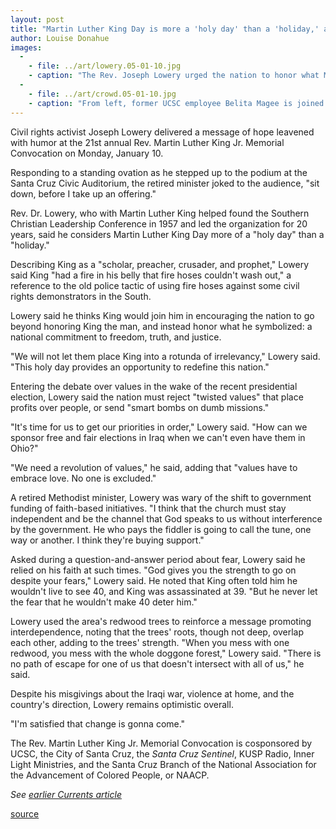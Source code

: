 ```yaml
---
layout: post
title: "Martin Luther King Day is more a 'holy day' than a 'holiday,' activist Joseph Lowery tells crowd"
author: Louise Donahue
images:
  -
    - file: ../art/lowery.05-01-10.jpg
    - caption: "The Rev. Joseph Lowery urged the nation to honor what Martin Luther King stood for. Photos: Don Harris, UCSC Photo Services"
  -
    - file: ../art/crowd.05-01-10.jpg
    - caption: "From left, former UCSC employee Belita Magee is joined by Duane Garner, senior mail processor, and Denise Gray, Dining Services food service manager, at the Santa Cruz Civic Auditorium event."
---
```


Civil rights activist Joseph Lowery delivered a message of hope leavened with humor at the 21st annual Rev. Martin Luther King Jr. Memorial Convocation on Monday, January 10.

Responding to a standing ovation as he stepped up to the podium at the Santa Cruz Civic Auditorium, the retired minister joked to the audience, "sit down, before I take up an offering."   

Rev. Dr. Lowery, who with Martin Luther King helped found the Southern Christian Leadership Conference in 1957 and led the organization for 20 years, said he considers Martin Luther King Day more of a "holy day" than a "holiday."  

Describing King as a "scholar, preacher, crusader, and prophet," Lowery said King "had a fire in his belly that fire hoses couldn't wash out," a reference to the old police tactic of using fire hoses against some civil rights demonstrators in the South.   

Lowery said he thinks King would join him in encouraging the nation to go beyond honoring King the man, and instead honor what he symbolized: a national commitment to freedom, truth, and justice.   

"We will not let them place King into a rotunda of irrelevancy," Lowery said. "This holy day provides an opportunity to redefine this nation."  

Entering the debate over values in the wake of the recent presidential election, Lowery said the nation must reject "twisted values" that place profits over people, or send "smart bombs on dumb missions."   

"It's time for us to get our priorities in order," Lowery said. "How can we sponsor free and fair elections in Iraq when we can't even have them in Ohio?"  

"We need a revolution of values," he said, adding that "values have to embrace love. No one is excluded."   

A retired Methodist minister, Lowery was wary of the shift to government funding of faith-based initiatives. "I think that the church must stay independent and be the channel that God speaks to us without interference by the government. He who pays the fiddler is going to call the tune, one way or another. I think they're buying support."  

Asked during a question-and-answer period about fear, Lowery said he relied on his faith at such times. "God gives you the strength to go on despite your fears," Lowery said. He noted that King often told him he wouldn't live to see 40, and King was assassinated at 39. "But he never let the fear that he wouldn't make 40 deter him."  

Lowery used the area's redwood trees to reinforce a message promoting interdependence, noting that the trees' roots, though not deep, overlap each other, adding to the trees' strength. "When you mess with one redwood, you mess with the whole doggone forest," Lowery said. "There is no path of escape for one of us that doesn't intersect with all of us," he said.  

Despite his misgivings about the Iraqi war, violence at home, and the country's direction, Lowery remains optimistic overall.  

"I'm satisfied that change is gonna come."  

The Rev. Martin Luther King Jr. Memorial Convocation is cosponsored by UCSC, the City of Santa Cruz, the _Santa Cruz Sentinel_, KUSP Radio, Inner Light Ministries, and the Santa Cruz Branch of the National Association for the Advancement of Colored People, or NAACP.

_See [earlier Currents article][1]_  

[1]: http://currents.ucsc.edu/04-05/11-29/lowery.asp

[source](http://www1.ucsc.edu/currents/04-05/01-17/lowery.asp "Permalink to lowery")
